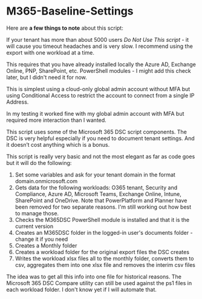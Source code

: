 # M365-Baseline-Settings

Here are **a few things to note** about this script:

If your tenant has more than about 5000 users _Do Not Use This script_ - it will cause you timeout headaches and is very slow. I recommend using the export with one workload at a time. 

This requires that you have already installed locally the Azure AD, Exchange Online, PNP, SharePoint, etc. PowerShell modules - I might add this check later, but I didn't need it for now.

This is simplest using a cloud-only global admin account without MFA but using Conditional Access to restrict the account to connect from a single IP Address.

In my testing it worked fine with my global admin account with MFA but required more interaction than I wanted.

This script uses some of the Microsoft 365 DSC script components. The DSC is very helpful especially if you need to document tenant settings. And it doesn’t cost anything which is a bonus.

This script is really very basic and not the most elegant as far as code goes but it will do the following:
 1. Set some variables and ask for your tenant domain in the format domain.onmicrosoft.com
 2. Gets data for the following workloads: O365 tenant, Security and Compliance, Azure AD, Microsoft Teams, Exchange Online, Intune, SharePoint and OneDrive. Note that PowerPlatform and Planner have been removed for two separate reasons. I'm still working out how best to manage those.
 3. Checks the M365DSC PowerShell module is installed and that it is the current version
 4. Creates an M365DSC folder in the logged-in user's documents folder - change it if you need
 5. Creates a Monthly folder
 6. Creates a workload folder for the original export files the DSC creates
 7. Writes the workload xlsx files all to the monthly folder, converts them to csv, aggregates them into one xlsx file and removes the interim csv files

The idea was to get all this info into one file for historical reasons.
The Microsoft 365 DSC Compare utility can still be used against the ps1 files in each workload folder. I don't know yet if I will automate that.
